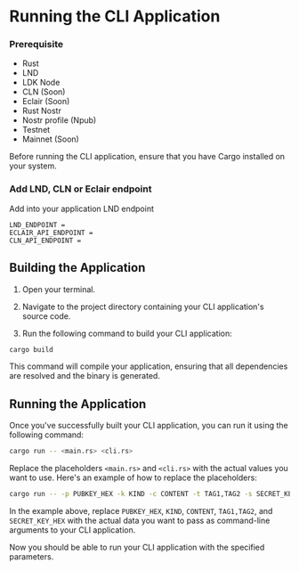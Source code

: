 # Running the CLI Application

### Prerequisite

- Rust
- LND 
- LDK Node
- CLN (Soon)
- Eclair (Soon)
- Rust Nostr
- Nostr profile (Npub)
- Testnet
- Mainnet (Soon)

Before running the CLI application, ensure that you have Cargo installed on your system.

### Add LND, CLN or Eclair endpoint

Add into your application LND endpoint

```env
LND_ENDPOINT =
ECLAIR_API_ENDPOINT =
CLN_API_ENDPOINT =
```

## Building the Application

1. Open your terminal.

2. Navigate to the project directory containing your CLI application's source code.

3. Run the following command to build your CLI application:

```bash
cargo build
```

This command will compile your application, ensuring that all dependencies are resolved and the binary is generated.

## Running the Application

Once you've successfully built your CLI application, you can run it using the following command:

```bash
cargo run -- <main.rs> <cli.rs>
```

Replace the placeholders `<main.rs>` and `<cli.rs>` with the actual values you want to use. Here's an example of how to replace the placeholders:

```bash
cargo run -- -p PUBKEY_HEX -k KIND -c CONTENT -t TAG1,TAG2 -s SECRET_KEY_HEX
```

In the example above, replace `PUBKEY_HEX`, `KIND`, `CONTENT`, `TAG1,TAG2`, and `SECRET_KEY_HEX` with the actual data you want to pass as command-line arguments to your CLI application.

Now you should be able to run your CLI application with the specified parameters.

